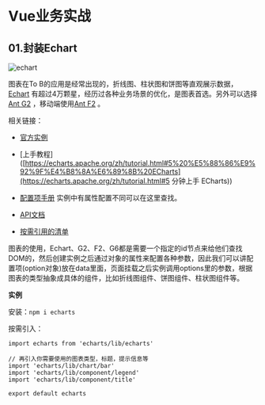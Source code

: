 # Vue业务实战

## 01.封装Echart

![echart](https://huixiong.oss-cn-beijing.aliyuncs.com/fe-list/Echart_2020-04-27_16-09-10.png)

图表在To B的应用是经常出现的，折线图、柱状图和饼图等直观展示数据，[Echart](https://github.com/apache/incubator-echarts) 有超过4万颗星，经历过各种业务场景的优化，是图表首选。另外可以选择[Ant G2](https://g2.antv.vision/zh/examples/gallery) ，移动端使用[Ant F2](https://f2.antv.vision/zh/docs/tutorial/getting-started) 。

相关链接：

* [官方实例](https://echarts.apache.org/examples/zh/index.html) 
* [上手教程]([https://echarts.apache.org/zh/tutorial.html#5%20%E5%88%86%E9%92%9F%E4%B8%8A%E6%89%8B%20ECharts](https://echarts.apache.org/zh/tutorial.html#5 分钟上手 ECharts))

* [配置项手册](https://echarts.apache.org/zh/option.html#title) 实例中有属性配置不同可以在这里查找。
* [API文档](https://echarts.apache.org/zh/api.html#echarts)
* [按需引用的清单](https://github.com/apache/incubator-echarts/blob/master/index.js)

图表的使用，Echart、G2、F2、G6都是需要一个指定的id节点来给他们查找DOM的，然后创建实例之后通过对象的属性来配置各种参数，因此我们可以讲配置项(option对象)放在data里面，页面挂载之后实例调用options里的参数，根据图表的类型抽象成具体的组件，比如折线图组件、饼图组件、柱状图组件等。

**实例**

安装：`npm i echarts`

按需引入：

```
import echarts from 'echarts/lib/echarts'

// 再引入你需要使用的图表类型，标题，提示信息等
import 'echarts/lib/chart/bar'
import 'echarts/lib/component/legend'
import 'echarts/lib/component/title'

export default echarts
```



